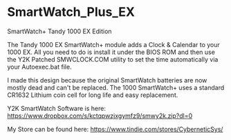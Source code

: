 # SmartWatch_Plus_EX
SmartWatch+ Tandy 1000 EX Edition

The Tandy 1000 EX SmartWatch+ module adds a Clock & Calendar to your 1000 EX. All you need to do is install it under the BIOS ROM and then use the Y2K Patched SMWCLOCK.COM utility to set the time automatically via your Autoexec.bat file.

I made this design because the original SmartWatch batteries are now mostly dead and can't be replaced. The 1000 SmartWatch+ uses a standard CR1632 Lithium coin cell for long life and easy replacement.

Y2K SmartWatch Software is here: https://www.dropbox.com/s/kctqpwzjxgymfz9/smwy2k.zip?dl=0

My Store can be found here: https://www.tindie.com/stores/CyberneticSys/
